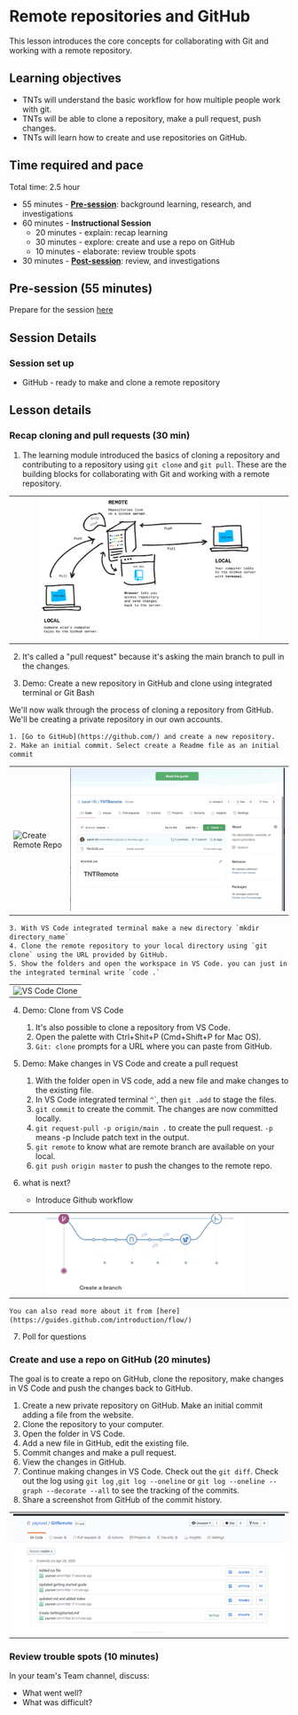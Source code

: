 # Remote repositories and GitHub

This lesson introduces the core concepts for collaborating with Git and working with a remote repository.

## Learning objectives

* TNTs will understand the basic workflow for how multiple people work with git.
* TNTs will be able to clone a repository, make a pull request, push changes.
* TNTs will learn how to create and use repositories on GitHub.

## Time required and pace

Total time: 2.5 hour

* 55 minutes - [**Pre-session**](./https://github.com/tnt-summer-academy/Curriculum/wiki/%5BENG2.0%5D-Remote-Repositories-and-GitHub): background learning, research, and investigations
* 60 minutes - **Instructional Session**
    * 20 minutes - explain: recap learning
    * 30 minutes - explore: create and use a repo on GitHub
    * 10 minutes - elaborate: review trouble spots
* 30 minutes - [**Post-session**](./https://github.com/tnt-summer-academy/Curriculum/wiki/%5BENG2.0%5D-Remote-Repositories-and-GitHub): review, and investigations

## Pre-session (55 minutes)

Prepare for the session [here](../../../wiki/[ENG2.0]-Remote-Repositories-and-GitHub)

## Session Details
### Session set up

* GitHub - ready to make and clone a remote repository

## Lesson details

### Recap cloning and pull requests (30 min)

1. The learning module introduced the basics of cloning a repository and contributing to a repository using `git clone` and `git pull`. These are the building blocks for collaborating with Git and working with a remote repository.

<table>
    <tr align="center">
        <td><img src="./remotes.png" alt="Clone, Pull and Push" width="80%"> </td>
    
</tr>
</table>


2. It's called a "pull request" because it's asking the main branch to pull in the changes.

3. Demo: Create a new repository in GitHub and clone using integrated terminal or Git Bash

We'll now walk through the process of cloning a repository from GitHub. We'll be creating a private repository in our own accounts.

    1. [Go to GitHub](https://github.com/) and create a new repository.
    2. Make an initial commit. Select create a Readme file as an initial commit

<table>
    <tr>
        <td><img src="./CreateRemoteRepo.gif" alt="Create Remote Repo"> </td>
        <td><img src="./CloneURL.gif" alt="Clone URL"></td>
    </tr>
</table>


    3. With VS Code integrated terminal make a new directory `mkdir directory_name`
    4. Clone the remote repository to your local directory using `git clone` using the URL provided by GitHub.
    5. Show the folders and open the workspace in VS Code. you can just in the integrated terminal write `code .`

<table>
    <tr align="center">
        <td><img src="./VSCodeRemoteClone.gif" width="75%" alt= "VS Code Clone"> </td> 
 </tr>
</table>


4. Demo: Clone from VS Code

    1. It's also possible to clone a repository from VS Code.
    2. Open the palette with Ctrl+Shit+P (Cmd+Shift+P for Mac OS).
    3. `Git: clone` prompts for a URL where you can paste from GitHub.

5. Demo: Make changes in VS Code and create a pull request

    1. With the folder open in VS code, add a new file and make changes to the existing file.
    2. In VS Code integrated terminal `^`\`, then  `git .add` to stage the files.
    3. `git commit` to create the commit. The changes are now committed locally.
    4. `git request-pull -p origin/main .` to create the pull request. `-p` means -p Include patch text in the output.
    6. `git remote` to know what are remote branch are available on your local.
    5. `git push origin master` to push the changes to the remote repo.

6. what is next?
    * Introduce Github workflow

<table>
    <tr align="center">
        <td><img src="./GitHubWorkFlow.gif" width="75%" alt="GitHub work flow]"> 
    <td> 
 </tr>
</table>

    You can also read more about it from [here](https://guides.github.com/introduction/flow/)


7. Poll for questions

### Create and use a repo on GitHub (20 minutes)

The goal is to create a repo on GitHub, clone the repository, make changes in VS Code and push the changes back to GitHub.

1. Create a new private repository on GitHub. Make an initial commit adding a file from the website.
2. Clone the repository to your computer.
3. Open the folder in VS Code.
4. Add a new file in GitHub, edit the existing file.
5. Commit changes and make a pull request.
6. View the changes in GitHub.
7. Continue making changes in VS Code. Check out the `git diff`. Check out the log using `git log` ,`git log --oneline` or `git log --oneline --graph --decorate --all` to see the tracking of the commits.
8. Share a screenshot from GitHub of the commit history.

<table>
    <tr align="center">
        <td><img src="./commitHistory.png" alt="commit History"> </td>
    
</tr>
</table>


### Review trouble spots (10 minutes)

In your team's Team channel, discuss:

* What went well?
* What was difficult?